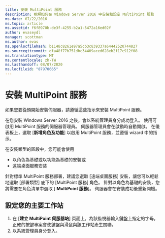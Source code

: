 ```yaml
---
title: 安裝 MultiPoint 服務
description: 瞭解如何在 Windows Server 2016 中安裝和設定 MultiPoint 服務
ms.date: 07/22/2016
ms.topic: article
ms.assetid: f6f8970b-de3f-4255-b2a1-5472a16ed02f
author: evaseydl
manager: scottman
ms.author: evas
ms.openlocfilehash: b1148c8261e97a5cb3c839337a64442520744827
ms.sourcegitcommit: dfa48f77b751dbc34409aced628eb2f17c912f08
ms.translationtype: MT
ms.contentlocale: zh-TW
ms.lasthandoff: 08/07/2020
ms.locfileid: "87970665"
---
```

# <a name="install-multipoint-services"></a>安裝 MultiPoint 服務
如果您要從頭開始安裝伺服器，請遵循這些指示來安裝 MultiPoint 服務。

在您安裝 Windows Server 2016 之後，會以系統管理員身分成功登入。 使用可啟用 MultiPoint 服務的伺服器管理員。 伺服器管理員會在啟動時自動開啟。 在儀表板上，選取 [**新增角色及功能**] 以啟用 MultiPoint 服務，並遵循 wizard 中的指示。

在安裝類型的區段中，您可能會使用
- 以角色為基礎或以功能為基礎的安裝或
- 遠端桌面服務安裝

針對標準 MultiPoint 服務部署，建議您選取 [遠端桌面服務] 安裝，讓您可以輕鬆地選取 [部署類型] 底下的 [MultiPoint 服務] 角色。 針對以角色為基礎的安裝，您將需要在角色清單中選取 [ **MultiPoint 服務**]。 伺服器會在安裝成功後重新開機。

## <a name="configure-your-primary-station"></a>設定您的主要工作站

1.  在 [**建立 MultiPoint 伺服器站**] 頁面上，為該監視器輸入鍵盤上指定的字母。 正確的按鍵專案會使鍵盤與滑鼠與該工作站產生關聯。
2.  以系統管理員身分登入。